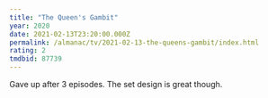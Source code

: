 ```yaml
---
title: "The Queen's Gambit"
year: 2020
date: 2021-02-13T23:20:00.000Z
permalink: /almanac/tv/2021-02-13-the-queens-gambit/index.html
rating: 2
tmdbid: 87739
---
```


Gave up after 3 episodes. The set design is great though. 